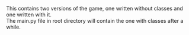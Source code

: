 This contains two versions of the game, one written without classes and one written with it. <br>
The main.py file in root directory will contain the one with classes after a while.

